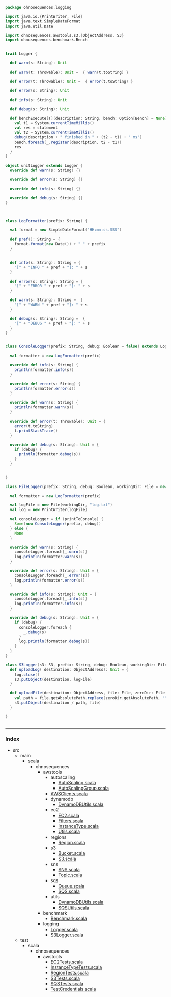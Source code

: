 
```scala
package ohnosequences.logging

import java.io.{PrintWriter, File}
import java.text.SimpleDateFormat
import java.util.Date

import ohnosequences.awstools.s3.{ObjectAddress, S3}
import ohnosequences.benchmark.Bench


trait Logger {

  def warn(s: String): Unit

  def warn(t: Throwable): Unit =  { warn(t.toString) }

  def error(t: Throwable): Unit =  { error(t.toString) }

  def error(s: String): Unit

  def info(s: String): Unit

  def debug(s: String): Unit

  def benchExecute[T](description: String, bench: Option[Bench] = None)(statement: =>T): T = {
    val t1 = System.currentTimeMillis()
    val res = statement
    val t2 = System.currentTimeMillis()
    debug(description + " finished in " + (t2 - t1) + " ms")
    bench.foreach(_.register(description, t2 - t1))
    res
  }
}

object unitLogger extends Logger {
  override def warn(s: String) {}

  override def error(s: String) {}

  override def info(s: String) {}

  override def debug(s: String) {}
}



class LogFormatter(prefix: String) {

  val format = new SimpleDateFormat("HH:mm:ss.SSS")

  def pref(): String = {
    format.format(new Date()) + " " + prefix
  }


  def info(s: String): String = {
    "[" + "INFO " + pref + "]: " + s
  }

  def error(s: String): String = {
    "[" + "ERROR " + pref + "]: " + s
  }

  def warn(s: String): String =  {
    "[" + "WARN " + pref + "]: " + s
  }

  def debug(s: String): String =  {
    "[" + "DEBUG " + pref + "]: " + s
  }
}


class ConsoleLogger(prefix: String, debug: Boolean = false) extends Logger {

  val formatter = new LogFormatter(prefix)

  override def info(s: String) {
    println(formatter.info(s))
  }

  override def error(s: String) {
    println(formatter.error(s))
  }

  override def warn(s: String) {
    println(formatter.warn(s))
  }

  override def error(t: Throwable): Unit = {
    error(t.toString)
    t.printStackTrace()
  }

  override def debug(s: String): Unit = {
    if (debug) {
      println(formatter.debug(s))
    }
  }


}

class FileLogger(prefix: String, debug: Boolean, workingDir: File = new File("."), printToConsole: Boolean = true) extends Logger {

  val formatter = new LogFormatter(prefix)

  val logFile = new File(workingDir, "log.txt")
  val log = new PrintWriter(logFile)

  val consoleLogger = if (printToConsole) {
    Some(new ConsoleLogger(prefix, debug))
  } else {
    None
  }

  override def warn(s: String) {
    consoleLogger.foreach{_.warn(s)}
    log.println(formatter.warn(s))
  }

  override def error(s: String): Unit = {
    consoleLogger.foreach{_.error(s)}
    log.println(formatter.error(s))
  }

  override def info(s: String): Unit = {
    consoleLogger.foreach{_.info(s)}
    log.println(formatter.info(s))
  }

  override def debug(s: String): Unit = {
    if (debug) {
      consoleLogger.foreach {
        _.debug(s)
      }
      log.println(formatter.debug(s))
    }
  }
}

class S3Logger(s3: S3, prefix: String, debug: Boolean, workingDir: File, printToConsole: Boolean = true) extends FileLogger(prefix, debug, workingDir, printToConsole) {
  def uploadLog( destination: ObjectAddress): Unit = {
    log.close()
    s3.putObject(destination, logFile)
  }

  def uploadFile(destination: ObjectAddress, file: File, zeroDir: File = workingDir) {
    val path = file.getAbsolutePath.replace(zeroDir.getAbsolutePath, "")
    s3.putObject(destination / path, file)
  }

}



```


------

### Index

+ src
  + main
    + scala
      + ohnosequences
        + awstools
          + autoscaling
            + [AutoScaling.scala][main\scala\ohnosequences\awstools\autoscaling\AutoScaling.scala]
            + [AutoScalingGroup.scala][main\scala\ohnosequences\awstools\autoscaling\AutoScalingGroup.scala]
          + [AWSClients.scala][main\scala\ohnosequences\awstools\AWSClients.scala]
          + dynamodb
            + [DynamoDBUtils.scala][main\scala\ohnosequences\awstools\dynamodb\DynamoDBUtils.scala]
          + ec2
            + [EC2.scala][main\scala\ohnosequences\awstools\ec2\EC2.scala]
            + [Filters.scala][main\scala\ohnosequences\awstools\ec2\Filters.scala]
            + [InstanceType.scala][main\scala\ohnosequences\awstools\ec2\InstanceType.scala]
            + [Utils.scala][main\scala\ohnosequences\awstools\ec2\Utils.scala]
          + regions
            + [Region.scala][main\scala\ohnosequences\awstools\regions\Region.scala]
          + s3
            + [Bucket.scala][main\scala\ohnosequences\awstools\s3\Bucket.scala]
            + [S3.scala][main\scala\ohnosequences\awstools\s3\S3.scala]
          + sns
            + [SNS.scala][main\scala\ohnosequences\awstools\sns\SNS.scala]
            + [Topic.scala][main\scala\ohnosequences\awstools\sns\Topic.scala]
          + sqs
            + [Queue.scala][main\scala\ohnosequences\awstools\sqs\Queue.scala]
            + [SQS.scala][main\scala\ohnosequences\awstools\sqs\SQS.scala]
          + utils
            + [DynamoDBUtils.scala][main\scala\ohnosequences\awstools\utils\DynamoDBUtils.scala]
            + [SQSUtils.scala][main\scala\ohnosequences\awstools\utils\SQSUtils.scala]
        + benchmark
          + [Benchmark.scala][main\scala\ohnosequences\benchmark\Benchmark.scala]
        + logging
          + [Logger.scala][main\scala\ohnosequences\logging\Logger.scala]
          + [S3Logger.scala][main\scala\ohnosequences\logging\S3Logger.scala]
  + test
    + scala
      + ohnosequences
        + awstools
          + [EC2Tests.scala][test\scala\ohnosequences\awstools\EC2Tests.scala]
          + [InstanceTypeTests.scala][test\scala\ohnosequences\awstools\InstanceTypeTests.scala]
          + [RegionTests.scala][test\scala\ohnosequences\awstools\RegionTests.scala]
          + [S3Tests.scala][test\scala\ohnosequences\awstools\S3Tests.scala]
          + [SQSTests.scala][test\scala\ohnosequences\awstools\SQSTests.scala]
          + [TestCredentials.scala][test\scala\ohnosequences\awstools\TestCredentials.scala]

[main\scala\ohnosequences\awstools\autoscaling\AutoScaling.scala]: ..\awstools\autoscaling\AutoScaling.scala.md
[main\scala\ohnosequences\awstools\autoscaling\AutoScalingGroup.scala]: ..\awstools\autoscaling\AutoScalingGroup.scala.md
[main\scala\ohnosequences\awstools\AWSClients.scala]: ..\awstools\AWSClients.scala.md
[main\scala\ohnosequences\awstools\dynamodb\DynamoDBUtils.scala]: ..\awstools\dynamodb\DynamoDBUtils.scala.md
[main\scala\ohnosequences\awstools\ec2\EC2.scala]: ..\awstools\ec2\EC2.scala.md
[main\scala\ohnosequences\awstools\ec2\Filters.scala]: ..\awstools\ec2\Filters.scala.md
[main\scala\ohnosequences\awstools\ec2\InstanceType.scala]: ..\awstools\ec2\InstanceType.scala.md
[main\scala\ohnosequences\awstools\ec2\Utils.scala]: ..\awstools\ec2\Utils.scala.md
[main\scala\ohnosequences\awstools\regions\Region.scala]: ..\awstools\regions\Region.scala.md
[main\scala\ohnosequences\awstools\s3\Bucket.scala]: ..\awstools\s3\Bucket.scala.md
[main\scala\ohnosequences\awstools\s3\S3.scala]: ..\awstools\s3\S3.scala.md
[main\scala\ohnosequences\awstools\sns\SNS.scala]: ..\awstools\sns\SNS.scala.md
[main\scala\ohnosequences\awstools\sns\Topic.scala]: ..\awstools\sns\Topic.scala.md
[main\scala\ohnosequences\awstools\sqs\Queue.scala]: ..\awstools\sqs\Queue.scala.md
[main\scala\ohnosequences\awstools\sqs\SQS.scala]: ..\awstools\sqs\SQS.scala.md
[main\scala\ohnosequences\awstools\utils\DynamoDBUtils.scala]: ..\awstools\utils\DynamoDBUtils.scala.md
[main\scala\ohnosequences\awstools\utils\SQSUtils.scala]: ..\awstools\utils\SQSUtils.scala.md
[main\scala\ohnosequences\benchmark\Benchmark.scala]: ..\benchmark\Benchmark.scala.md
[main\scala\ohnosequences\logging\Logger.scala]: Logger.scala.md
[main\scala\ohnosequences\logging\S3Logger.scala]: S3Logger.scala.md
[test\scala\ohnosequences\awstools\EC2Tests.scala]: ..\..\..\..\test\scala\ohnosequences\awstools\EC2Tests.scala.md
[test\scala\ohnosequences\awstools\InstanceTypeTests.scala]: ..\..\..\..\test\scala\ohnosequences\awstools\InstanceTypeTests.scala.md
[test\scala\ohnosequences\awstools\RegionTests.scala]: ..\..\..\..\test\scala\ohnosequences\awstools\RegionTests.scala.md
[test\scala\ohnosequences\awstools\S3Tests.scala]: ..\..\..\..\test\scala\ohnosequences\awstools\S3Tests.scala.md
[test\scala\ohnosequences\awstools\SQSTests.scala]: ..\..\..\..\test\scala\ohnosequences\awstools\SQSTests.scala.md
[test\scala\ohnosequences\awstools\TestCredentials.scala]: ..\..\..\..\test\scala\ohnosequences\awstools\TestCredentials.scala.md